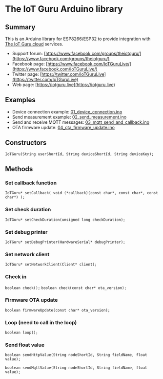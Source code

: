 # The IoT Guru Arduino library

## Summary

This is an Arduino library for ESP8266/ESP32 to provide integration with [The IoT Guru cloud](https://iotguru.live) services.

- Support forum: [https://www.facebook.com/groups/theiotguru/](https://www.facebook.com/groups/theiotguru/)
- Facebook page: [https://www.facebook.com/IoTGuruLive/](https://www.facebook.com/IoTGuruLive/)
- Twitter page: [https://twitter.com/IoTGuruLive](https://twitter.com/IoTGuruLive)
- Web page: [https://iotguru.live](https://iotguru.live)

## Examples

- Device connection example: [01_device_connection.ino](https://github.com/IoTGuruLive/theiotguru-arduino-library/blob/master/examples/01_device_connection/01_device_connection.ino)
- Send measurement example: [02_send_measurement.ino](https://github.com/IoTGuruLive/theiotguru-arduino-library/blob/master/examples/02_send_measurement/02_send_measurement.ino)
- Send and receive MQTT messages: [03_mqtt_send_and_callback.ino](https://github.com/IoTGuruLive/theiotguru-arduino-library/blob/master/examples/03_mqtt_send_and_callback/03_mqtt_send_and_callback.ino)
- OTA firmware update: [04_ota_firmware_update.ino](https://github.com/IoTGuruLive/theiotguru-arduino-library/blob/master/examples/04_ota_firmware_update/04_ota_firmware_update.ino)

## Constructors

```IoTGuru(String userShortId, String deviceShortId, String deviceKey);```

## Methods

### Set callback function

```IoTGuru* setCallback( void (*callback)(const char*, const char*, const char*) );```

### Set check duration

```IoTGuru* setCheckDuration(unsigned long checkDuration);```

### Set debug printer

```IoTGuru* setDebugPrinter(HardwareSerial* debugPrinter);```

### Set network client

```IoTGuru* setNetworkClient(Client* client);```

### Check in

```boolean check();```
```boolean check(const char* ota_version);```

### Firmware OTA update

```boolean firmwareUpdate(const char* ota_version);```

### Loop (need to call in the loop)

```boolean loop();```

### Send float value

```boolean sendHttpValue(String nodeShortId, String fieldName, float value);```

```boolean sendMqttValue(String nodeShortId, String fieldName, float value);```
